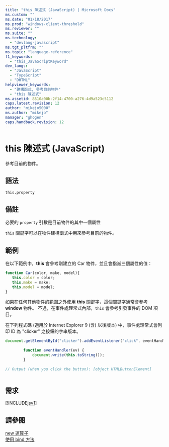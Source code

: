 ```yaml
---
title: "this 陳述式 (JavaScript) | Microsoft Docs"
ms.custom: ""
ms.date: "01/18/2017"
ms.prod: "windows-client-threshold"
ms.reviewer: ""
ms.suite: ""
ms.technology: 
  - "devlang-javascript"
ms.tgt_pltfrm: ""
ms.topic: "language-reference"
f1_keywords: 
  - "this_JavaScriptKeyword"
dev_langs: 
  - "JavaScript"
  - "TypeScript"
  - "DHTML"
helpviewer_keywords: 
  - "建構函式, 參考目前物件"
  - "this 陳述式"
ms.assetid: 8510a00b-2f14-4700-a276-4d9a523c5112
caps.latest.revision: 12
author: "mikejo5000"
ms.author: "mikejo"
manager: "ghogen"
caps.handback.revision: 12
---
```

# this 陳述式 (JavaScript)
參考目前的物件。  
  
## 語法  
  
```  
this.property  
```  
  
## 備註  
 必要的 `property` 引數是目前物件的其中一個屬性  
  
 `this` 關鍵字可以在物件建構函式中用來參考目前的物件。  
  
## 範例  
 在以下範例中，**this** 會參考剛建立的 Car 物件，並且會指派三個屬性的值：  
  
```javascript  
function Car(color, make, model){  
   this.color = color;  
   this.make = make;  
   this.model = model;  
}  
```  
  
 如果在任何其他物件的範圍之外使用 **this** 關鍵字，這個關鍵字通常會參考 **window** 物件。  不過，在事件處理常式內部，`this` 會參考引發事件的 DOM 項目。  
  
 在下列程式碼 \(適用於 Internet Explorer 9 \(含\) 以後版本\) 中，事件處理常式會列印 ID 為 "clicker" 之按鈕的字串版本。  
  
```javascript  
document.getElementById("clicker").addEventListener("click", eventHandler, false);  
  
        function eventHandler(ev) {  
            document.write(this.toString());  
        }  
  
// Output (when you click the button): [object HTMLButtonElement]  
  
```  
  
## 需求  
 [!INCLUDE[jsv1](../../javascript/misc/includes/jsv1-md.md)]  
  
## 請參閱  
 [new 運算子](../../javascript/reference/new-operator-decrementjavascript.md)   
 [使用 bind 方法](../../javascript/advanced/using-the-bind-method-javascript.md)